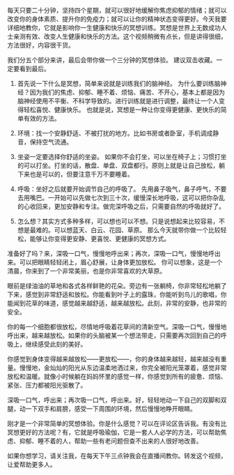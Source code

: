 每天只要二十分钟，坚持四个星期，就可以很好地缓解你焦虑抑郁的情绪；就可以改变你的身体素质、提升你的免疫力；就可以让你的精神状态变得更好。今天我要详细地教你，它就是影响你一生健康和快乐的冥想训练。冥想是世界上无数成功人士亲测有效、改变人生健康和快乐的方法。这个视频稍微有点长，但是讲得很细，方法很好，内容很干货。

我们分五个部分来讲，最后会带你做一个三分钟的冥想体验。
建议双击收藏。一定要看到最后。

1. 首先说一下什么是冥想，简单来说就是训练我们的脑神经。
为什么要训练脑神经？因为我们的焦虑、抑郁、睡不着、烦恼、痛苦、不开心，基本上都是因为脑神经使用不平衡、不科学导致的。进行训练就是进行调整，最终让一个人变得轻松喜悦、健康快乐。
也就是说，冥想是一种让你变得更健康、更快乐的简单有效的方法。

2. 环境：找一个安静舒适、不被打扰的地方。比如书房或者卧室，手机调成静音，保持空气流通。

3. 坐姿一定要选择你舒适的坐姿。
如果你不会打坐，可以坐在椅子上；习惯打坐的可以打坐。打坐的话，散盘、单盘、双盘都行。原则上就是让自己放松，躺下来也是可以的，但要注意千万不要睡着。

4. 呼吸：坐好之后就要开始调节自己的呼吸了。
先用鼻子吸气，鼻子呼气，不要去用嘴巴。一开始可以先做七次到三十次，缓慢深长地呼吸，这可以把你杂乱的心收回来，更加安静和专注。做完深呼吸之后，只需要自然的呼吸就好了。

5. 怎么想？其实方式多种多样，可以想也可以不想。只是说想起来比较容易，不想是最难的。可以想蓝天、白云、花园、草原。
那么今天就带你做一个比较轻松，能够让你变得更安静、更喜悦、更健康的冥想方式。

准备好了吗？来，深吸一口气，慢慢地呼出来；再次，深吸一口气，慢慢地呼出来。可以把眼睛轻轻闭上，眉心舒展，让身体更加放松。
你可以想象，这是一个清晨，你来到了一个非常美丽，也是你非常喜欢的大草原。

眼前是绿油油的草地和各式各样鲜艳的花朵。旁边有一张躺椅，你非常轻松地躺了下来，感觉到非常舒适和放松。你能看到叶子上的露珠，你能听到鸟儿的歌唱，你能闻到花草的味道，感觉越来越舒适，越来越放松。此刻，非常的安静，也非常的安全。

你的每一个细胞都很放松，尽情地呼吸着花草间的清新空气。深吸一口气，慢慢地呼出来，越来越放松。如果你的头脑被某一个想法带走，只需要再次回到自己的呼吸上，继续感受此刻的美好。

你感觉到身体变得越来越放松——更放松——，你的身体越来越轻，越来越没有重量。慢慢地，金灿灿的阳光从东边温柔地洒过来，你完全被阳光笼罩着，感觉非常放松和温暖。就像小时候躺在妈妈怀里的感觉一样，你感觉到所有的疲惫、烦恼、紧张、压力都被阳光驱散了。

深吸一口气，呼出来；再次吸一口气，呼出来。好，轻轻地动一下自己的双脚和双腿，动一下双手和肩膀，感受一下周围的环境，然后慢慢地睁开眼睛。

刚才是一个非常简单的冥想体验。你是什么感觉？可以在评论区告诉我。有没有比冥想更好的方法呢？有，它就是呼吸瑜伽，它是一套人人必学的方法，可以帮助焦虑、抑郁、睡不着的人，帮助一些有老问题但查不出来的人很好地改善。

如果你想学习，请关注我，在每天下午三点钟我会在直播间教你。转发这个视频，让爱帮助更多人。